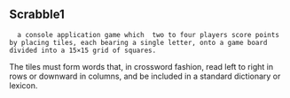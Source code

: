 ## Scrabble1
      a console application game which  two to four players score points by placing tiles, each bearing a single letter, onto a game board divided into a 15×15 grid of squares. 
 The tiles must form words that, in crossword fashion, read left to right in rows or downward in columns, and be included in a standard dictionary or lexicon.
